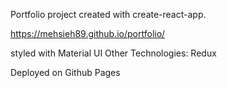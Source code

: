 Portfolio project created with create-react-app.

https://mehsieh89.github.io/portfolio/

styled with Material UI
Other Technologies: Redux

Deployed on Github Pages
